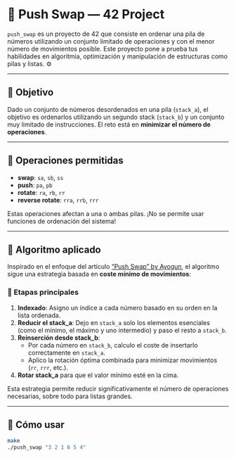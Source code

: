 # 🧠 Push Swap — 42 Project

`push_swap` es un proyecto de 42 que consiste en ordenar una pila de números utilizando un conjunto limitado de operaciones y con el menor número de movimientos posible. Este proyecto pone a prueba tus habilidades en algoritmia, optimización y manipulación de estructuras como pilas y listas. ⚙️

---

## 🧩 Objetivo

Dado un conjunto de números desordenados en una pila (`stack_a`), el objetivo es ordenarlos utilizando un segundo stack (`stack_b`) y un conjunto muy limitado de instrucciones. El reto está en **minimizar el número de operaciones**.

---

## 🔧 Operaciones permitidas

- **swap**: `sa`, `sb`, `ss`
- **push**: `pa`, `pb`
- **rotate**: `ra`, `rb`, `rr`
- **reverse rotate**: `rra`, `rrb`, `rrr`

Estas operaciones afectan a una o ambas pilas. ¡No se permite usar funciones de ordenación del sistema!

---

## 🧠 Algoritmo aplicado

Inspirado en el enfoque del artículo [“Push Swap” by Ayogun](https://medium.com/@ayogun/push-swap-c1f5d2d41e97), el algoritmo sigue una estrategia basada en **coste mínimo de movimientos**:

### 🔄 Etapas principales

1. **Indexado**: Asigno un índice a cada número basado en su orden en la lista ordenada.
2. **Reducir el stack_a**: Dejo en `stack_a` solo los elementos esenciales (como el mínimo, el máximo y uno intermedio) y paso el resto a `stack_b`.
3. **Reinserción desde stack_b**:
   - Por cada número en `stack_b`, calculo el coste de insertarlo correctamente en `stack_a`.
   - Aplico la rotación óptima combinada para minimizar movimientos (`rr`, `rrr`, etc.).
4. **Rotar stack_a** para que el valor mínimo esté en la cima.

Esta estrategia permite reducir significativamente el número de operaciones necesarias, sobre todo para listas grandes.

---

## 🧪 Cómo usar

```bash
make
./push_swap "3 2 1 6 5 4"
